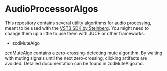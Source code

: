 # AudioProcessorAlgos

This repository contains several utility algorithms for audio processing, meant to be used with the [VST3 SDK by  Steinberg](https://github.com/steinbergmedia/vst3sdk). You might need to change them up a little to use them with JUCE or other frameworks.

- zcdMuteAlgo

zcdMuteAlgo contains a zero-crossing-detecting mute algorithm. By waiting with muting signals until the next zero-crossing, clicking artifacts are avoided. Detailed documentation can be found in zcdMuteAlgo.md.
